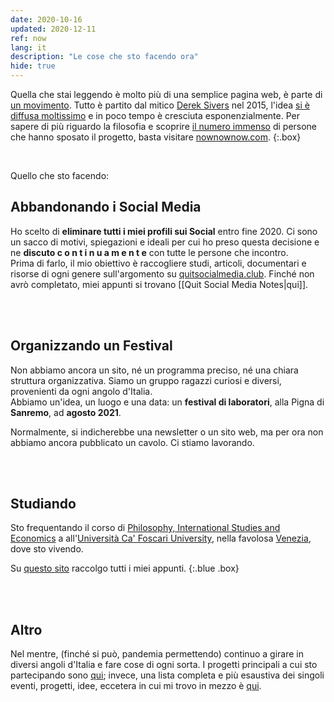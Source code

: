 ```yaml
---
date: 2020-10-16
updated: 2020-12-11
ref: now
lang: it
description: "Le cose che sto facendo ora"
hide: true
---
```

Quella che stai leggendo è molto più di una semplice pagina web, è parte di [un movimento](https://sive.rs/nowff). Tutto è partito dal mitico [Derek Sivers](https://sive.rs "Il sito web di Derek Sivers") nel 2015, l'idea [si è diffusa moltissimo](https://sive.rs/now3) e in poco tempo è cresciuta esponenzialmente. Per sapere di più riguardo la filosofia e scoprire [il numero immenso](https://nownownow.com "nownownow, il sito che raccoglie le now page") di persone che hanno sposato il progetto, basta visitare [nownownow.com](https://nownownow.com/about "la about page di nownownow.com").
{:.box}

<br>

Quello che sto facendo:

## Abbandonando i Social Media

Ho scelto di **eliminare tutti i miei profili sui Social** entro fine 2020. Ci sono un sacco di motivi, spiegazioni e ideali per cui ho preso questa decisione e ne **discuto  c o n t i n u a m e n t e** con tutte le persone che incontro.\
Prima di farlo, il mio obiettivo è raccogliere studi, articoli, documentari e risorse di ogni genere sull'argomento su [quitsocialmedia.club](https://quitsocialmedia.club). Finché non avrò completato, miei appunti si trovano [[Quit Social Media Notes|qui]].

<br>
<br>

## Organizzando un Festival

Non abbiamo ancora un sito, né un programma preciso, né una chiara struttura organizzativa. Siamo un gruppo ragazzi curiosi e diversi, provenienti da ogni angolo d'Italia.\
Abbiamo un'idea, un luogo e una data: un **festival di laboratori**, alla Pigna di **Sanremo**, ad **agosto 2021**.

Normalmente, si indicherebbe una newsletter o un sito web, ma per ora non abbiamo ancora pubblicato un cavolo. Ci stiamo lavorando.

<br>
<br>

## Studiando

Sto frequentando il corso di [Philosophy, International Studies and Economics](https://unive.it/pise "la pagina del PISE sul sito di Ca' Foscari") a all'[Università Ca' Foscari University](https://unive.it "il sito web di Ca' Foscari"), nella favolosa [Venezia](https://www.comune.venezia.it/ "Sito web del comune di Venezia"), dove sto vivendo.

Su <a href="https://pise-notes.tk" rel="noopener noreferrer" target="_blank">questo sito</a> raccolgo tutti i miei appunti.
{:.blue .box}

<br>
<br>

## Altro

Nel mentre, (finché si può, pandemia permettendo) continuo a girare in diversi angoli d'Italia e fare cose di ogni sorta. I progetti principali a cui sto partecipando sono [qui](/tutto); invece, una lista completa e più esaustiva dei singoli eventi, progetti, idee, eccetera in cui mi trovo in mezzo è [qui](/tuttopiu).
